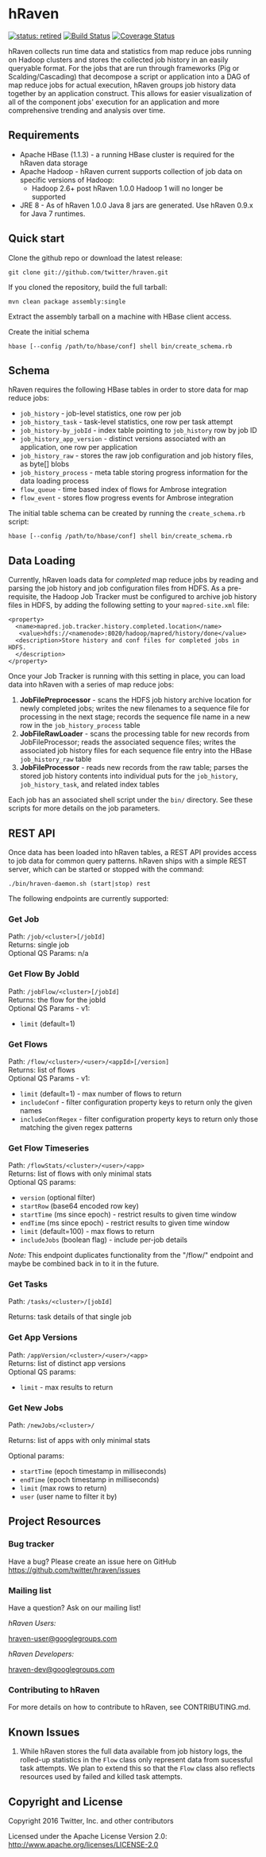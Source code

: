 hRaven
======

[![status: retired](https://opensource.twitter.dev/status/retired.svg)](https://opensource.twitter.dev/status/#retired)
[![Build Status](https://travis-ci.org/twitter/hraven.png)](https://travis-ci.org/twitter/hraven) 
[![Coverage Status](https://coveralls.io/repos/twitter/hraven/badge.png?branch=master)](https://coveralls.io/r/twitter/hraven?branch=master)

hRaven collects run time data and statistics from map reduce jobs running on
Hadoop clusters and stores the collected job history in an easily queryable
format. For the jobs that are run through frameworks (Pig or
Scalding/Cascading) that decompose a script or application into a DAG of map
reduce jobs for actual execution, hRaven groups job history data together by
an application construct.  This allows for easier visualization of all of the
component jobs' execution for an application and more comprehensive trending
and analysis over time.

Requirements
--------------------

* Apache HBase (1.1.3) - a running HBase cluster is required for the hRaven
  data storage
* Apache Hadoop - hRaven current supports collection of job data on specific
  versions of Hadoop:
  * Hadoop 2.6+ post hRaven 1.0.0 Hadoop 1 will no longer be supported
* JRE 8 - As of hRaven 1.0.0 Java 8 jars are generated. Use hRaven 0.9.x for Java 7 runtimes.

Quick start
--------------------

Clone the github repo or download the latest release:

    git clone git://github.com/twitter/hraven.git

If you cloned the repository, build the full tarball:

    mvn clean package assembly:single

Extract the assembly tarball on a machine with HBase client access.

Create the initial schema

    hbase [--config /path/to/hbase/conf] shell bin/create_schema.rb


Schema
--------------------

hRaven requires the following HBase tables in order to store data for map
reduce jobs:

* `job_history` - job-level statistics, one row per job
* `job_history_task` - task-level statistics, one row per task attempt
* `job_history-by_jobId` - index table pointing to `job_history` row by job ID
* `job_history_app_version` - distinct versions associated with an
  application, one row per application
* `job_history_raw` - stores the raw job configuration and job history files,
  as byte[] blobs
* `job_history_process` - meta table storing progress information for the data
  loading process
* `flow_queue` - time based index of flows for Ambrose integration
* `flow_event` - stores flow progress events for Ambrose integration

The initial table schema can be created by running the `create_schema.rb`
script:

    hbase [--config /path/to/hbase/conf] shell bin/create_schema.rb


Data Loading
--------------------

Currently, hRaven loads data for _completed_ map reduce jobs by reading and parsing the job history and job configuration files from HDFS.  As a pre-requisite, the Hadoop Job Tracker must be configured to archive job history files in HDFS, by adding the following setting to your `mapred-site.xml` file:

    <property>
      <name>mapred.job.tracker.history.completed.location</name>
       <value>hdfs://<namenode>:8020/hadoop/mapred/history/done</value>
      <description>Store history and conf files for completed jobs in HDFS.
      </description>
    </property>

Once your Job Tracker is running with this setting in place, you can load data into hRaven with a series of map reduce jobs:

1. **JobFilePreprocessor** - scans the HDFS job history archive location for newly completed jobs; writes the new filenames to a sequence file for processing in the next stage; records the sequence file name in a new row in the `job_history_process` table
2. **JobFileRawLoader** - scans the processing table for new records from JobFileProcessor; reads the associated sequence files; writes the associated job history files for each sequence file entry into the HBase `job_history_raw` table
3. **JobFileProcessor** - reads new records from the raw table; parses the stored job history contents into individual puts for the `job_history`, `job_history_task`, and related index tables

Each job has an associated shell script under the `bin/` directory.  See these scripts for more details on the job parameters.

REST API
--------------------

Once data has been loaded into hRaven tables, a REST API provides access to job data for common query patterns.  hRaven ships with a simple REST server, which can be started or stopped with the command:

    ./bin/hraven-daemon.sh (start|stop) rest

The following endpoints are currently supported:

### Get Job

Path: `/job/<cluster>[/jobId]`  
Returns: single job  
Optional QS Params: n/a

### Get Flow By JobId

Path: `/jobFlow/<cluster>[/jobId]`  
Returns: the flow for the jobId  
Optional QS Params - v1:  

* `limit` (default=1)

### Get Flows

Path: `/flow/<cluster>/<user>/<appId>[/version]`  
Returns: list of flows  
Optional QS Params - v1:

* `limit` (default=1) - max number of flows to return
* `includeConf` - filter configuration property keys to return only the given
  names
* `includeConfRegex` - filter configuration property keys to return only those
  matching the given regex patterns

### Get Flow Timeseries

Path: `/flowStats/<cluster>/<user>/<app>`  
Returns: list of flows with only minimal stats  
Optional QS params:

* `version` (optional filter)
* `startRow` (base64 encoded row key)
* `startTime` (ms since epoch) - restrict results to given time window
* `endTime` (ms since epoch) - restrict results to given time window
* `limit` (default=100) - max flows to return
* `includeJobs` (boolean flag) - include per-job details

*Note:* This endpoint duplicates functionality from the "/flow/" endpoint and
 maybe be combined back in to it in the future.

### Get Tasks

Path: `/tasks/<cluster>/[jobId]`

Returns: task details of that single job

### Get App Versions

Path: `/appVersion/<cluster>/<user>/<app>`  
Returns: list of distinct app versions  
Optional QS params:

* `limit` - max results to return

### Get New Jobs

Path: `/newJobs/<cluster>/`

Returns: list of apps with only minimal stats

Optional params:
 * `startTime` (epoch timestamp in milliseconds)
 * `endTime` (epoch timestamp in milliseconds)
 * `limit` (max rows to return)
 * `user` (user name to filter it by)

Project Resources
--------------------

### Bug tracker
Have a bug? Please create an issue here on GitHub
https://github.com/twitter/hraven/issues

### Mailing list
Have a question? Ask on our mailing list!

*hRaven Users:*

[hraven-user@googlegroups.com](http://groups.google.com/group/hraven-user)

*hRaven Developers:*

[hraven-dev@googlegroups.com](http://groups.google.com/group/hraven-dev)

### Contributing to hRaven
For more details on how to contribute to hRaven, see CONTRIBUTING.md.


Known Issues
--------------------

1. While hRaven stores the full data available from job history logs, the rolled-up statistics in the `Flow` class only represent data from sucessful task attempts.  We plan to extend this so that the `Flow` class also reflects resources used by failed and killed task attempts.

Copyright and License
---------------------
Copyright 2016 Twitter, Inc. and other contributors

Licensed under the Apache License Version 2.0: http://www.apache.org/licenses/LICENSE-2.0
